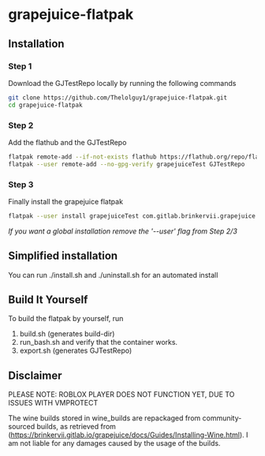 # grapejuice-flatpak
## Installation
### Step 1
Download the GJTestRepo locally by running the following commands
```bash
git clone https://github.com/Thelolguy1/grapejuice-flatpak.git
cd grapejuice-flatpak
```
### Step 2
Add the flathub and the GJTestRepo
```bash
flatpak remote-add --if-not-exists flathub https://flathub.org/repo/flathub.flatpakrepo
flatpak --user remote-add --no-gpg-verify grapejuiceTest GJTestRepo
```
### Step 3
Finally install the grapejuice flatpak
```bash
flatpak --user install grapejuiceTest com.gitlab.brinkervii.grapejuice
```
_If you want a global installation remove the '--user' flag from Step 2/3_

## Simplified installation
You can run ./install.sh and ./uninstall.sh for an automated install

## Build It Yourself
To build the flatpak by yourself, run
1. build.sh (generates build-dir)
2. run_bash.sh and verify that the container works.
3. export.sh (generates GJTestRepo)

## Disclaimer
PLEASE NOTE: ROBLOX PLAYER DOES NOT FUNCTION YET, DUE TO ISSUES WITH VMPROTECT

The wine builds stored in wine_builds are repackaged from community-sourced builds, as retrieved from (https://brinkervii.gitlab.io/grapejuice/docs/Guides/Installing-Wine.html). I am not liable for any damages caused by the usage of the builds.
